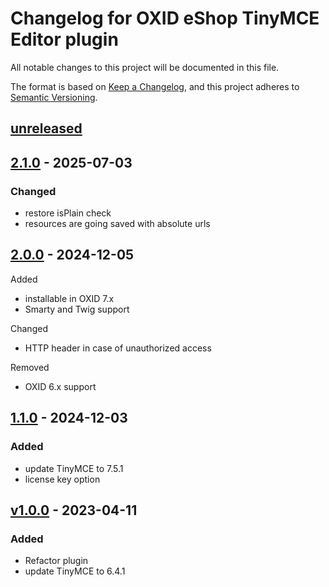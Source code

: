 # Changelog for OXID eShop TinyMCE Editor plugin

All notable changes to this project will be documented in this file.

The format is based on [Keep a Changelog](https://keepachangelog.com/en/1.0.0/),
and this project adheres to [Semantic Versioning](https://semver.org/spec/v2.0.0.html).

## [unreleased](https://git.d3data.de/D3Public/tinymce-editor/compare/2.1.0...rel_2.x)

## [2.1.0](https://git.d3data.de/D3Public/tinymce-editor/compare/2.0.0...2.1.0) - 2025-07-03

### Changed
- restore isPlain check
- resources are going saved with absolute urls

## [2.0.0](https://git.d3data.de/D3Public/tinymce-editor/compare/1.1.0...2.0.0) - 2024-12-05

Added
- installable in OXID 7.x
- Smarty and Twig support

Changed
- HTTP header in case of unauthorized access

Removed
- OXID 6.x support

## [1.1.0](https://git.d3data.de/D3Public/tinymce-editor/compare/1.0.0...1.1.0) - 2024-12-03

### Added
- update TinyMCE to 7.5.1
- license key option

## [v1.0.0](https://gitlab.o3-shop.com/o3/tinymce-editor/releases/tag/v1.0.0) - 2023-04-11

### Added
- Refactor plugin
- update TinyMCE to 6.4.1